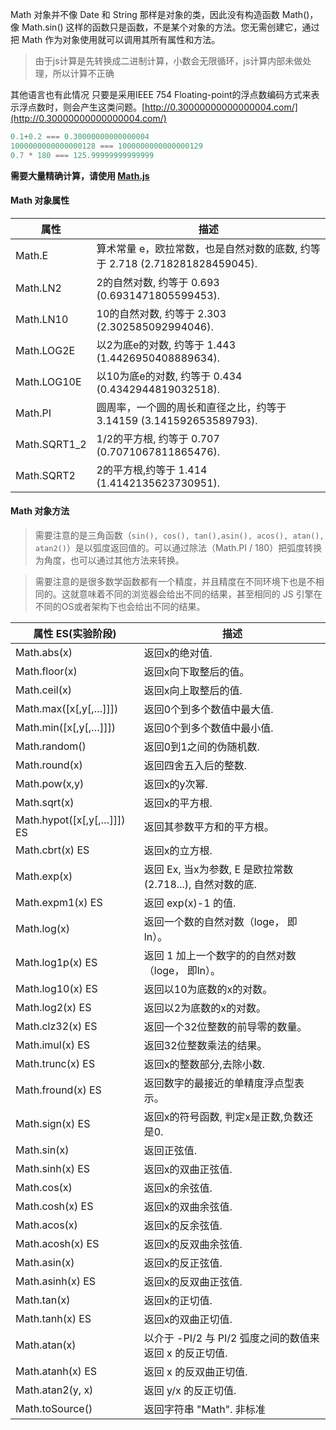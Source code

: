 
Math 对象并不像 Date 和 String 那样是对象的类，因此没有构造函数 Math()，像 Math.sin() 这样的函数只是函数，不是某个对象的方法。您无需创建它，通过把 Math 作为对象使用就可以调用其所有属性和方法。

> 由于js计算是先转换成二进制计算，小数会无限循环，js计算内部未做处理，所以计算不正确

其他语言也有此情况 只要是采用IEEE 754 Floating-point的浮点数编码方式来表示浮点数时，则会产生这类问题。[http://0.30000000000000004.com/](http://0.30000000000000004.com/)
```js
0.1+0.2 === 0.30000000000000004
1000000000000000128 === 1000000000000000129
0.7 * 180 === 125.99999999999999
```


**需要大量精确计算，请使用 [Math.js](https://github.com/josdejong/mathjs/)**

#### Math 对象属性

| 属性	     | 描述                     |
| ---        | ---                     |
|Math.E      | 算术常量 e，欧拉常数，也是自然对数的底数, 约等于 2.718 (2.718281828459045).|
|Math.LN2    | 2的自然对数, 约等于 0.693 (0.6931471805599453).|
|Math.LN10   | 10的自然对数, 约等于 2.303 (2.302585092994046).|
|Math.LOG2E  | 以2为底e的对数, 约等于 1.443 (1.4426950408889634).|
|Math.LOG10E | 以10为底e的对数, 约等于 0.434 (0.4342944819032518).|
|Math.PI     | 圆周率，一个圆的周长和直径之比，约等于 3.14159 (3.141592653589793).|
|Math.SQRT1_2| 1/2的平方根, 约等于 0.707 (0.7071067811865476).|
|Math.SQRT2  | 2的平方根,约等于 1.414 (1.4142135623730951).|

#### Math 对象方法

> 需要注意的是三角函数（`sin(), cos(), tan(),asin(), acos(), atan(), atan2()`）是以弧度返回值的。可以通过除法（Math.PI / 180）把弧度转换为角度，也可以通过其他方法来转换。

> 需要注意的是很多数学函数都有一个精度，并且精度在不同环境下也是不相同的。这就意味着不同的浏览器会给出不同的结果，甚至相同的 JS 引擎在不同的OS或者架构下也会给出不同的结果。

| 属性 ES(实验阶段)	      | 描述                     |
| ---                     | ---                     |
| Math.abs(x)             | 返回x的绝对值. |
| Math.floor(x)           | 返回x向下取整后的值。 |
| Math.ceil(x)            | 返回x向上取整后的值. |
| Math.max(\[x\[,y\[,…]]])   | 返回0个到多个数值中最大值. |
| Math.min(\[x\[,y\[,…]]])   | 返回0个到多个数值中最小值. |
| Math.random()           | 返回0到1之间的伪随机数. |
| Math.round(x)           | 返回四舍五入后的整数. |
| Math.pow(x,y)           | 返回x的y次幂. |
| Math.sqrt(x)            | 返回x的平方根. |
| Math.hypot(\[x\[,y\[,…]]]) ES| 返回其参数平方和的平方根。 |
| Math.cbrt(x)  ES        | 返回x的立方根. |
| Math.exp(x)             | 返回 Ex, 当x为参数,  E 是欧拉常数 (2.718...), 自然对数的底. |
| Math.expm1(x) ES        | 返回 exp(x)-1 的值. |
| Math.log(x)             | 返回一个数的自然对数（loge， 即ln）。 |
| Math.log1p(x) ES        | 返回 1 加上一个数字的的自然对数（loge， 即ln）。 |
| Math.log10(x) ES        | 返回以10为底数的x的对数。 |
| Math.log2(x)  ES        | 返回以2为底数的x的对数。 |
| Math.clz32(x) ES        | 返回一个32位整数的前导零的数量。 |
| Math.imul(x)  ES        | 返回32位整数乘法的结果。 |
| Math.trunc(x) ES        | 返回x的整数部分,去除小数. |
| Math.fround(x) ES       | 返回数字的最接近的单精度浮点型表示。 |
| Math.sign(x)  ES        | 返回x的符号函数, 判定x是正数,负数还是0. |
| Math.sin(x)             | 返回正弦值. |
| Math.sinh(x)  ES        | 返回x的双曲正弦值. |
| Math.cos(x)             | 返回x的余弦值. |
| Math.cosh(x)  ES        | 返回x的双曲余弦值. |
| Math.acos(x)            | 返回x的反余弦值. |
| Math.acosh(x) ES        | 返回x的反双曲余弦值. |
| Math.asin(x)            | 返回x的反正弦值. |
| Math.asinh(x) ES        | 返回x的反双曲正弦值. |
| Math.tan(x)             | 返回x的正切值. |
| Math.tanh(x)  ES        | 返回x的双曲正切值. |
| Math.atan(x)            | 以介于 -PI/2 与 PI/2 弧度之间的数值来返回 x 的反正切值. |
| Math.atanh(x) ES        | 返回 x 的反双曲正切值. |
| Math.atan2(y, x)        | 返回 y/x 的反正切值. |
| Math.toSource()         | 返回字符串 "Math". 非标准|
